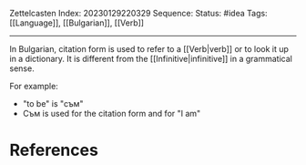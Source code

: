 Zettelcasten Index: 20230129220329
Sequence:
Status: #idea
Tags: [[Language]], [[Bulgarian]], [[Verb]]

---

In Bulgarian, citation form is used to refer to a [[Verb|verb]] or to look it up in a dictionary. It is different from the [[Infinitive|infinitive]] in a grammatical sense.

For example:
- "to be" is "съм"
- Съм is used for the citation form and for "I am"

# References